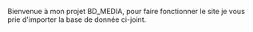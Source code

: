 Bienvenue à mon projet BD_MEDIA, pour faire fonctionner le site je vous prie d'importer la base de donnée ci-joint.

